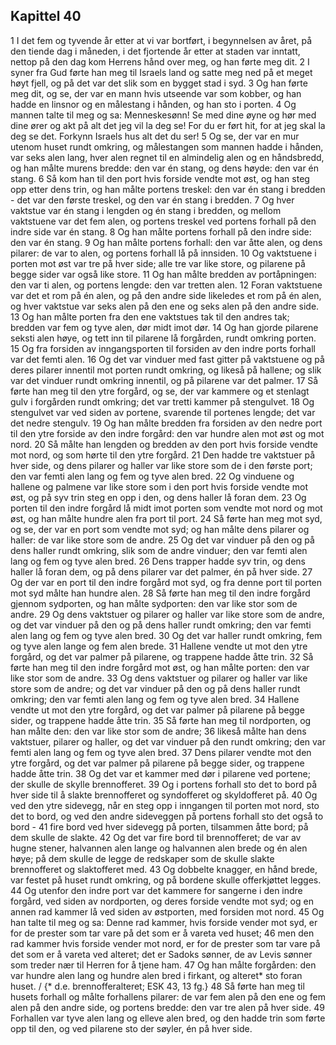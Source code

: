 ## Kapittel 40

1 I det fem og tyvende år etter at vi var bortført, i begynnelsen av året, på den tiende dag i måneden, i det fjortende år etter at staden var inntatt, nettop på den dag kom Herrens hånd over meg, og han førte meg dit.
2 I syner fra Gud førte han meg til Israels land og satte meg ned på et meget høyt fjell, og på det var det slik som en bygget stad i syd.
3 Og han førte meg dit, og se, der var en mann hvis utseende var som kobber, og han hadde en linsnor og en målestang i hånden, og han sto i porten.
4 Og mannen talte til meg og sa: Menneskesønn! Se med dine øyne og hør med dine ører og akt på alt det jeg vil la deg se! For du er ført hit, for at jeg skal la deg se det. Forkynn Israels hus alt det du ser!
5 Og se, der var en mur utenom huset rundt omkring, og målestangen som mannen hadde i hånden, var seks alen lang, hver alen regnet til en almindelig alen og en håndsbredd, og han målte murens bredde: den var én stang, og dens høyde: den var én stang.
6 Så kom han til den port hvis forside vendte mot øst, og han steg opp etter dens trin, og han målte portens treskel: den var én stang i bredden - det var den første treskel, og den var én stang i bredden.
7 Og hver vaktstue var én stang i lengden og én stang i bredden, og mellom vaktstuene var det fem alen, og portens treskel ved portens forhall på den indre side var én stang.
8 Og han målte portens forhall på den indre side: den var én stang.
9 Og han målte portens forhall: den var åtte alen, og dens pilarer: de var to alen, og portens forhall lå på innsiden.
10 Og vaktstuene i porten mot øst var tre på hver side; alle tre var like store, og pilarene på begge sider var også like store.
11 Og han målte bredden av portåpningen: den var ti alen, og portens lengde: den var tretten alen.
12 Foran vaktstuene var det et rom på én alen, og på den andre side likeledes et rom på én alen, og hver vaktstue var seks alen på den ene og seks alen på den andre side.
13 Og han målte porten fra den ene vaktstues tak til den andres tak; bredden var fem og tyve alen, dør midt imot dør.
14 Og han gjorde pilarene seksti alen høye, og tett inn til pilarene lå forgården, rundt omkring porten.
15 Og fra forsiden av inngangsporten til forsiden av den indre ports forhall var det femti alen.
16 Og det var vinduer med fast gitter på vaktstuene og på deres pilarer innentil mot porten rundt omkring, og likeså på hallene; og slik var det vinduer rundt omkring innentil, og på pilarene var det palmer.
17 Så førte han meg til den ytre forgård, og se, der var kammere og et stenlagt gulv i forgården rundt omkring; det var tretti kammer på stengulvet.
18 Og stengulvet var ved siden av portene, svarende til portenes lengde; det var det nedre stengulv.
19 Og han målte bredden fra forsiden av den nedre port til den ytre forside av den indre forgård: den var hundre alen mot øst og mot nord.
20 Så målte han lengden og bredden av den port hvis forside vendte mot nord, og som hørte til den ytre forgård.
21 Den hadde tre vaktstuer på hver side, og dens pilarer og haller var like store som de i den første port; den var femti alen lang og fem og tyve alen bred.
22 Og vinduene og hallene og palmene var like store som i den port hvis forside vendte mot øst, og på syv trin steg en opp i den, og dens haller lå foran dem.
23 Og porten til den indre forgård lå midt imot porten som vendte mot nord og mot øst, og han målte hundre alen fra port til port.
24 Så førte han meg mot syd, og se, der var en port som vendte mot syd; og han målte dens pilarer og haller: de var like store som de andre.
25 Og det var vinduer på den og på dens haller rundt omkring, slik som de andre vinduer; den var femti alen lang og fem og tyve alen bred.
26 Dens trapper hadde syv trin, og dens haller lå foran dem, og på dens pilarer var det palmer, én på hver side.
27 Og der var en port til den indre forgård mot syd, og fra denne port til porten mot syd målte han hundre alen.
28 Så førte han meg til den indre forgård gjennom sydporten, og han målte sydporten: den var like stor som de andre.
29 Og dens vaktstuer og pilarer og haller var like store som de andre, og det var vinduer på den og på dens haller rundt omkring; den var femti alen lang og fem og tyve alen bred.
30 Og det var haller rundt omkring, fem og tyve alen lange og fem alen brede.
31 Hallene vendte ut mot den ytre forgård, og det var palmer på pilarene, og trappene hadde åtte trin.
32 Så førte han meg til den indre forgård mot øst, og han målte porten: den var like stor som de andre.
33 Og dens vaktstuer og pilarer og haller var like store som de andre; og det var vinduer på den og på dens haller rundt omkring; den var femti alen lang og fem og tyve alen bred.
34 Hallene vendte ut mot den ytre forgård, og det var palmer på pilarene på begge sider, og trappene hadde åtte trin.
35 Så førte han meg til nordporten, og han målte den: den var like stor som de andre;
36 likeså målte han dens vaktstuer, pilarer og haller, og det var vinduer på den rundt omkring; den var femti alen lang og fem og tyve alen bred.
37 Dens pilarer vendte mot den ytre forgård, og det var palmer på pilarene på begge sider, og trappene hadde åtte trin.
38 Og det var et kammer med dør i pilarene ved portene; der skulle de skylle brennofferet.
39 Og i portens forhall sto det to bord på hver side til å slakte brennofferet og syndofferet og skyldofferet på.
40 Og ved den ytre sidevegg, når en steg opp i inngangen til porten mot nord, sto det to bord, og ved den andre sideveggen på portens forhall sto det også to bord -
41 fire bord ved hver sidevegg på porten, tilsammen åtte bord; på dem skulle de slakte.
42 Og det var fire bord til brennofferet; de var av hugne stener, halvannen alen lange og halvannen alen brede og én alen høye; på dem skulle de legge de redskaper som de skulle slakte brennofferet og slaktofferet med.
43 Og dobbelte knagger, en hånd brede, var festet på huset rundt omkring, og på bordene skulle offerkjøttet legges.
44 Og utenfor den indre port var det kammere for sangerne i den indre forgård, ved siden av nordporten, og deres forside vendte mot syd; og en annen rad kammer lå ved siden av østporten, med forsiden mot nord.
45 Og han talte til meg og sa: Denne rad kammer, hvis forside vender mot syd, er for de prester som tar vare på det som er å vareta ved huset;
46 men den rad kammer hvis forside vender mot nord, er for de prester som tar vare på det som er å vareta ved alteret; det er Sadoks sønner, de av Levis sønner som treder nær til Herren for å tjene ham.
47 Og han målte forgården: den var hundre alen lang og hundre alen bred i firkant, og alteret* sto foran huset. / {* d.e. brennofferalteret; ESK 43, 13 fg.}
48 Så førte han meg til husets forhall og målte forhallens pilarer: de var fem alen på den ene og fem alen på den andre side, og portens bredde: den var tre alen på hver side.
49 Forhallen var tyve alen lang og elleve alen bred, og den hadde trin som førte opp til den, og ved pilarene sto der søyler, én på hver side.
